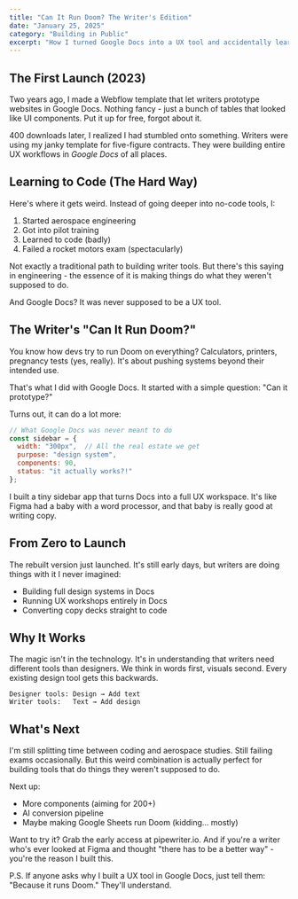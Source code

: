 ```yaml
---
title: "Can It Run Doom? The Writer's Edition"
date: "January 25, 2025"
category: "Building in Public"
excerpt: "How I turned Google Docs into a UX tool and accidentally learned to code along the way. A story about wireframes, rocket science, and making things do what they weren't supposed to."
---
```


## The First Launch (2023)

Two years ago, I made a Webflow template that let writers prototype websites in Google Docs. Nothing fancy - just a bunch of tables that looked like UI components. Put it up for free, forgot about it.

400 downloads later, I realized I had stumbled onto something. Writers were using my janky template for five-figure contracts. They were building entire UX workflows in _Google Docs_ of all places.

## Learning to Code (The Hard Way)

Here's where it gets weird. Instead of going deeper into no-code tools, I:
1. Started aerospace engineering
2. Got into pilot training
3. Learned to code (badly)
4. Failed a rocket motors exam (spectacularly)

Not exactly a traditional path to building writer tools. But there's this saying in engineering - the essence of it is making things do what they weren't supposed to do.

And Google Docs? It was never supposed to be a UX tool.

## The Writer's "Can It Run Doom?"

You know how devs try to run Doom on everything? Calculators, printers, pregnancy tests (yes, really). It's about pushing systems beyond their intended use.

That's what I did with Google Docs. It started with a simple question: "Can it prototype?"

Turns out, it can do a lot more:

```javascript
// What Google Docs was never meant to do
const sidebar = {
  width: "300px",  // All the real estate we get
  purpose: "design system",
  components: 90,
  status: "it actually works?!"
};
```

I built a tiny sidebar app that turns Docs into a full UX workspace. It's like Figma had a baby with a word processor, and that baby is really good at writing copy.

## From Zero to Launch

The rebuilt version just launched. It's still early days, but writers are doing things with it I never imagined:
- Building full design systems in Docs
- Running UX workshops entirely in Docs
- Converting copy decks straight to code

## Why It Works

The magic isn't in the technology. It's in understanding that writers need different tools than designers. We think in words first, visuals second. Every existing design tool gets this backwards.

```plaintext
Designer tools: Design → Add text
Writer tools:   Text → Add design
```

## What's Next

I'm still splitting time between coding and aerospace studies. Still failing exams occasionally. But this weird combination is actually perfect for building tools that do things they weren't supposed to do.

Next up:
- More components (aiming for 200+)
- AI conversion pipeline
- Maybe making Google Sheets run Doom (kidding... mostly)

Want to try it? Grab the early access at pipewriter.io. And if you're a writer who's ever looked at Figma and thought "there has to be a better way" - you're the reason I built this.

P.S. If anyone asks why I built a UX tool in Google Docs, just tell them: "Because it runs Doom." They'll understand.
